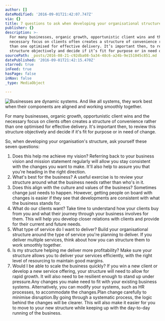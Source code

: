 ```yaml
---
author: []
dateModified: '2016-09-01T21:42:07.747Z'
via: {}
title: 7 questions to ask when developing your organisational structure
publisher: {}
description: >-
  For many businesses, organic growth, opportunistic client wins and the
  necessary focus on clients often creates a structure of convenience rather
  than one optimised for effective delivery. It’s important then, to review this
  structure objectively and decide if it’s fit for purpose or in need of change.
sourcePath: _posts/2016-08-21-c92dba08-5a34-48c6-a24b-9e151045c851.md
datePublished: '2016-09-01T21:42:15.470Z'
starred: true
inFeed: true
hasPage: false
inNav: false
_type: MediaObject

---
```

![Businesses are dynamic systems. And like all systems, they work best when their components are aligned and working smoothly together.](https://the-grid-user-content.s3-us-west-2.amazonaws.com/41cab92c-2ed1-4104-9b68-66d936eb3652.jpg)

For many businesses, organic growth, opportunistic client wins and the necessary focus on clients often creates a structure of convenience rather than one optimised for effective delivery. It's important then, to review this structure objectively and decide if it's fit for purpose or in need of change.

So, when developing your organisation's structure, ask yourself these seven questions:

1. Does this help me achieve my vision? Referring back to your business vision and mission statement regularly will allow you stay consistent with the changes you want to make. It'll also help to assure you that you're heading in the right direction.
2. What's best for the business? A useful exercise is to review your structure around what the business needs rather than who's in it.
3. Does this align with the culture and values of the business? Sometimes change just needs to happen. However, getting people on board with changes is easier if they see that developments are consistent with what the business stands for.
4. What do our clients want? Take time to understand how your clients buy from you and what their journey through your business involves for them. This will help you develop closer relations with clients and provide for their current and future needs.
5. What type of service do I want to deliver? Build your organisational structure around the type of service you're planning to deliver. If you deliver multiple services, think about how you can structure them to work smoothly together.
6. Is my structure helping me deliver more profitability? Make sure your structure allows you to deliver your services efficiently, with the right level of resourcing to maintain good margins.
7. Would I be able to scale the business quickly? If you win a new client or develop a new service offering, your structure will need to allow for rapid growth. It will also need to be resilient enough to stand up under pressure.Any changes you make need to fit with your existing business systems. Alternatively, you can modify your systems, such as HR processes, to accommodate the changes.Plan change carefully to minimise disruption.By going through a systematic process, the logic behind the changes will be clearer. This will also make it easier for you to move to your new structure while keeping up with the day-to-day running of the business.